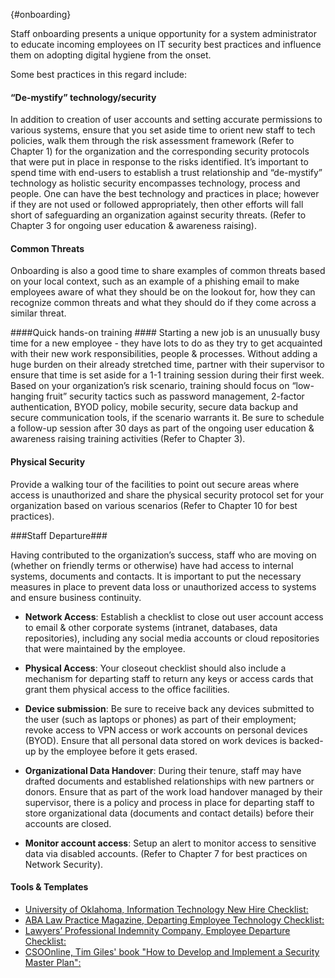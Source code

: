 {#onboarding}

Staff onboarding presents a unique opportunity for a system administrator to educate incoming employees on IT security best practices and influence them on adopting digital hygiene from the onset.

Some best practices in this regard include:

#### “De-mystify” technology/security ####
In addition to creation of user accounts and setting accurate permissions to various systems, ensure that you set aside time to orient new staff to tech policies, walk them through the risk assessment framework (Refer to Chapter 1) for the organization and the corresponding security protocols that were put in place in response to the risks identified. It’s important to spend time with end-users to establish a trust relationship and “de-mystify” technology as holistic security encompasses technology, process and people. One can have the best technology and practices in place; however if they are not used or followed appropriately, then other efforts will fall short of safeguarding an organization against security threats. (Refer to Chapter 3 for ongoing user education & awareness raising).

#### Common Threats #### 
Onboarding is also a good time to share examples of common threats based on your local context, such as an example of a phishing email to make employees aware of what they should be on the lookout for, how they can recognize common threats and what they should do if they come across a similar threat.

####Quick hands-on training ####
Starting a new job is an unusually busy time for a new employee - they have lots to do as they try to get acquainted with their new work responsibilities, people & processes. Without adding a huge burden on their already stretched time, partner with their supervisor to ensure that time is set aside for a 1-1 training session during their first week. Based on your organization’s risk scenario, training should focus on “low-hanging fruit” security tactics such as password management, 2-factor authentication, BYOD policy, mobile security, secure data backup and secure communication tools, if the scenario warrants it. Be sure to schedule a follow-up session after 30 days as part of the ongoing user education & awareness raising training activities (Refer to Chapter 3).

#### Physical Security #####
Provide a walking tour of the facilities to point out secure areas where access is unauthorized and share the physical security protocol set for your organization based on various scenarios (Refer to Chapter 10 for best practices).

###Staff Departure###

Having contributed to the organization’s success, staff who are moving on (whether on friendly terms or otherwise) have had access to internal systems, documents and contacts. It is important to put the necessary measures in place to prevent data loss or unauthorized access to systems and ensure business continuity.

- **Network Access**: Establish a checklist to close out user account access to email & other corporate systems (intranet, databases, data repositories), including any social media accounts or cloud repositories that were maintained by the employee.

- **Physical Access**: Your closeout checklist should also include a mechanism for departing staff to return any keys or access cards that grant them physical access to the office facilities.

- **Device submission**: Be sure to receive back any devices submitted to the user (such as laptops or phones) as part of their employment; revoke access to VPN access or work accounts on personal devices (BYOD). Ensure that all personal data stored on work devices is backed-up by the employee before it gets erased.

- **Organizational Data Handover**: During their tenure, staff may have drafted documents and established relationships with new partners or donors. Ensure that as part of the work load handover managed by their supervisor, there is a policy and process in place for departing staff to store organizational data (documents and contact details) before their accounts are closed.

- **Monitor account access**: Setup an alert to monitor access to sensitive data via disabled accounts. (Refer to Chapter 7 for best practices on Network Security).

#### Tools & Templates ####

- [University of Oklahoma, Information Technology New Hire Checklist:](http://dentistry.ouhsc.edu/Portals/0/Onboarding%20checklist%20for%20IT_1.pdf)
- [ABA Law Practice Magazine, Departing Employee Technology Checklist:](http://apps.americanbar.org/lpm/lpt/articles/pdf/mgt04101.pdf)
- [Lawyers’ Professional Indemnity Company, Employee Departure Checklist:](http://www.practicepro.ca/practice/pdf/EmployeeDepartureChecklist.pdf)
- [CSOOnline, Tim Giles' book "How to Develop and Implement a Security Master Plan":](http://www.csoonline.com/article/2124300/security-leadership/sample-termination-checklist.html)
